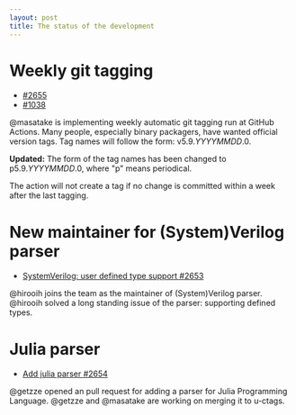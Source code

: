```yaml
---
layout: post
title: The status of the development
---
```


# Weekly git tagging

- [#2655](https://github.com/universal-ctags/ctags/pull/2655)
- [#1038](https://github.com/universal-ctags/ctags/issues/1038)

@masatake is implementing weekly automatic git tagging run at GitHub Actions.
Many people, especially binary packagers, have wanted official version tags.
Tag names will follow the form: v5.9._YYYYMMDD_.0.

**Updated:** The form of the tag names has been changed to p5.9._YYYYMMDD_.0, where "p" means periodical.

The action will not create a tag if no change is committed within a week
after the last tagging.

# New maintainer for (System)Verilog parser

- [SystemVerilog: user defined type support #2653](https://github.com/universal-ctags/ctags/pull/2653)

@hirooih joins the team as the maintainer of (System)Verilog parser.
@hirooih solved a long standing issue of the parser: supporting defined types.

# Julia parser

- [Add julia parser #2654](https://github.com/universal-ctags/ctags/pull/2654)

@getzze opened an pull request for adding a parser for Julia Programming Language.
@getzze and @masatake are working on merging it to u-ctags.
